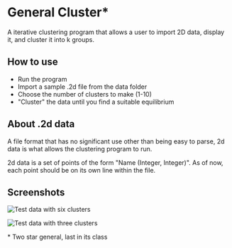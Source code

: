 General Cluster*
===============

A iterative clustering program that allows a user to import 2D data, display it, and cluster it into k groups.

How to use
----------
+ Run the program
+ Import a sample .2d file from the data folder
+ Choose the number of clusters to make (1-10)
+ "Cluster" the data until you find a suitable equilibrium

About .2d data
--------------
A file format that has no significant use other than being easy to parse, 2d data is what allows the clustering program to run.

2d data is a set of points of the form "Name (Integer, Integer)". As of now, each point should be on its own line within the file.

Screenshots
-----------

![Test data with six clusters](https://raw.github.com/capshaw/GeneralCluster/master/screenshots/cluster_egg_six.png "Test data with six clusters")

![Test data with three clusters](https://raw.github.com/capshaw/GeneralCluster/master/screenshots/cluster_egg_three.png "Test data with three clusters")


\* Two star general, last in its class
